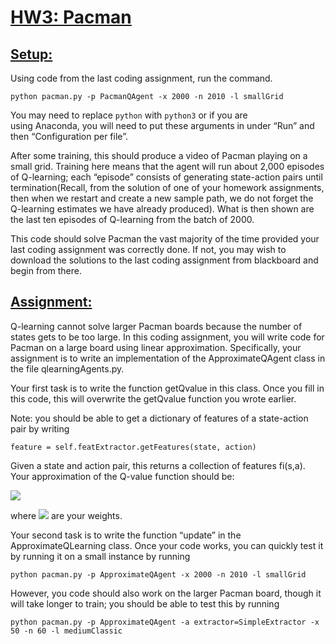 # <ins>HW3: Pacman</ins>
## <ins>Setup:</ins>
Using code from the last coding assignment, run the command.

    python pacman.py -p PacmanQAgent -x 2000 -n 2010 -l smallGrid

You may need to replace `python` with `python3` or if you are  
using Anaconda, you will need to put these arguments in under 
“Run” and then “Configuration per file”.

After some training, this should produce a video of Pacman playing 
on a small grid. Training here means that the agent will run about 
2,000 episodes of Q-learning; each “episode” consists of 
generating state-action pairs until termination(Recall, from the solution of one of your homework assignments, 
then when we restart and create a new sample path, we do not 
forget the Q-learning estimates we have already produced). What is then 
shown are the last ten episodes of Q-learning from the batch of 
2000.

This code should solve Pacman the vast majority of the time 
provided your last coding assignment was correctly done. If not, 
you may wish to download the solutions to the last coding 
assignment from blackboard and begin from there.

## <ins>Assignment:</ins>
Q-learning cannot solve larger Pacman boards because the number of 
states gets to be too large. In this coding assignment, you will 
write code for Pacman on a large board using linear approximation. 
Specifically, your assignment is to write an implementation of the 
ApproximateQAgent class in the file qlearningAgents.py.

Your first task is to write the function getQvalue in this class. 
Once you fill in this code, this will overwrite the getQvalue 
function you wrote earlier.

Note: you should be able to get a dictionary of features of a 
state-action pair by writing

    feature = self.featExtractor.getFeatures(state, action)

Given a state and action pair, this returns a collection of 
features fi(s,a). Your approximation of the Q-value function 
should be:

<img src="https://render.githubusercontent.com/render/math?math=Q(s,a) = \sum_i{f_i(s,a)w_i}"> 

where 
<img src="https://render.githubusercontent.com/render/math?math=w_i"> 
are your weights.

Your second task is to write the function “update” in the 
ApproximateQLearning class. Once your code works, you can quickly 
test it by running it on a small instance by running

    python pacman.py -p ApproximateQAgent -x 2000 -n 2010 -l smallGrid

However, you code should also work on the larger Pacman board, 
though it will take longer to train; you should be able to test 
this by running

    python pacman.py -p ApproximateQAgent -a extractor=SimpleExtractor -x 50 -n 60 -l mediumClassic

